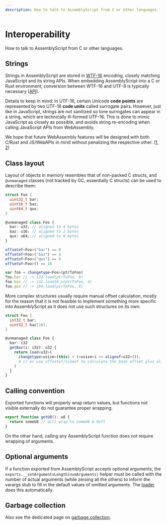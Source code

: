 ```yaml
---
description: How to talk to AssemblyScript from C or other languages.
---
```


# Interoperability

How to talk to AssemblyScript from C or other languages.

## Strings

Strings in AssemblyScript are stored in [WTF-16](https://simonsapin.github.io/wtf-8/#ill-formed-utf-16) encoding, closely matching JavaScript and its string APIs. When embedding AssemblyScript into a C or Rust environment, conversion between WTF-16 and UTF-8 is typically necessary \([API](./stdlib/string.md#encoding-api)\).

Details to keep in mind: In UTF-16, certain Unicode **code points** are represented by two UTF-16 **code units** called surrogate pairs. However, just like in JavaScript, strings are not sanitized so lone surrogates can appear in a string, which are technically ill-formed UTF-16. This is done to mimic JavaScript as closely as possible, and avoids string re-encoding when calling JavaScript APIs from WebAssembly.

We hope that future WebAssembly features will be designed with both C/Rust and JS/WebAPIs in mind without penalizing the respective other. ([1](https://github.com/WebAssembly/interface-types/issues/13), [2](https://github.com/WebAssembly/gc/issues/145))

## Class layout

Layout of objects in memory resembles that of non-packed C structs, and `@unmanaged` classes \(not tracked by GC, essentially C structs\) can be used to describe them:

```c
struct Foo {
  uint32_t bar;
  uint16_t baz;
  uint64_t qux;
}
```

```ts
@unmanaged class Foo {
  bar: u32; // aligned to 4 bytes
  baz: u16; // aligned to 2 bytes
  qux: u64; // aligned to 8 bytes
}

offsetof<Foo>("bar") == 0
offsetof<Foo>("baz") == 4
offsetof<Foo>("qux") == 8
offsetof<Foo>() == 16

var foo = changetype<Foo>(ptrToFoo)
foo.bar // -> i32.load(ptrToFoo, 0)
foo.baz // -> i32.load16_u(ptrToFoo, 4)
foo.qux // -> i64.load(ptrToFoo, 8)
```

More complex structures usually require manual offset calculation, mostly for the reason that it is not feasible to implement something more specific into AssemblyScript as it does not use such structures on its own:

```c
struct Foo {
  int32_t bar;
  uint32_t baz[10];
}
```

```ts
@unmanaged class Foo {
  bar: i32
  getBaz(i: i32): u32 {
    return load<u32>(
      changetype<usize>(this) + (<usize>i << alignof<u32>()),
      4 // or use offsetof/sizeof to calculate the base offset plus alignment
    )
  }
}
```

## Calling convention

Exported functions will properly wrap return values, but functions not visible externally do not guarantee proper wrapping.

```ts
export function getU8(): u8 {
  return someU8 // will wrap to someU8 & 0xff
}
```

On the other hand, calling any AssemblyScript function does not require wrapping of arguments.

## Optional arguments

If a function exported from AssemblyScript accepts optional arguments, the `exports.__setArgumentsLength(numArguments)` helper must be called with the number of actual arguments (while zeroing all the others) to inform the varargs stub to fill in the default values of omitted arguments. The [loader](./loader.md) does this automatically.

## Garbage collection

Also see the dedicated page on [garbage collection](./garbage-collection.md).
